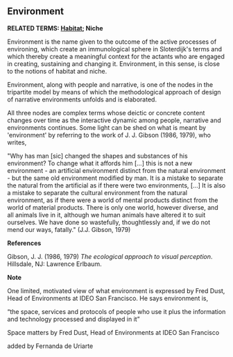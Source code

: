 ## Environment

**RELATED TERMS: [Habitat](https://github.com/narrative-environments/CourseCompendium/blob/main/Habitat.md); Niche**

Environment is the name given to the outcome of the active processes of environing, which create an immunological sphere in Sloterdijk's terms and which thereby create a meaningful context for the actants who are engaged in creating, sustaining and changing it. Environment, in this sense, is close to the notions of habitat and niche.

Environment, along with people and narrative, is one of the nodes in the tripartite model by means of which the methodological approach of design of narrative environments unfolds and is elaborated. 

All three nodes are complex terms whose deictic or concrete content changes over time as the interactive dynamic among people, narrative and environments continues. Some light can be shed on what is meant by 'environment' by referring to the work of J. J. Gibson (1986, 1979), who writes, 

"Why has man [sic] changed the shapes and substances of his environment? To change what it affords him [...] this is not a new environment - an artificial environment distinct from the natural environment - but the same old environment modified by man. It is a mistake to separate the natural from the artificial as if there were two environments, [...] It is also a mistake to separate the cultural environment from the natural environment, as if there were a world of mental products distinct from the world of material products. There is only one world, however diverse, and all animals live in it, although we human animals have altered it to suit ourselves. We have done so wastefully, thoughtlessly and, if we do not mend our ways, fatally." (J.J. Gibson, 1979)


**References**

Gibson, J. J. (1986, 1979) _The ecological approach to visual perception_. Hillsdale, NJ: Lawrence Erlbaum.

**Note**

One limited, motivated view of what environment is expressed by Fred Dust, Head of Environments at IDEO San Francisco. He says environment is,

“the space, services and protocols of people who use it plus the information and technology processed and displayed in it” 

Space matters by Fred Dust, Head of Environments at IDEO San Francisco

added by Fernanda de Uriarte


